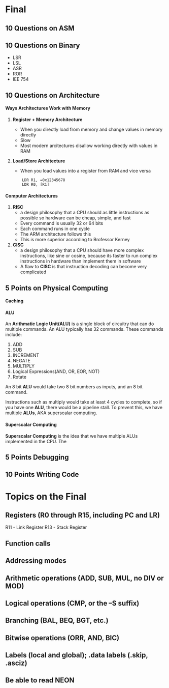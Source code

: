 # Final
## 10 Questions on ASM
## 10 Questions on Binary
- LSR
- LSL
- ASR
- ROR
- IEE 754

## 10 Questions on Architecture
#### Ways Architectures Work with Memory
1) __Register + Memory Architecture__
	- When you directly load from memory and change values in memory directly
	- Slow
	- Most modern arcitectures disallow working directly with values in RAM

2) __Load/Store Architecture__
	- When you load values into a register from RAM and vice versa
	```assembly
		LDR R1, =0x12345678
		LDR R0, [R1]
	``` 

#### Computer Architectures
1) __RISC__
	- a design philosophy that a CPU should as little instructions as possible so hardware can be cheap, simple, and fast
	- Every command is usually 32 or 64 bits
	- Each command runs in one cycle
	- The ARM architecture follows this
	- This is more superior according to Brofessor Kerney
2) __CISC__
	- a design philosophy that a CPU should have more complex instructions, like sine or cosine, because its faster to run complex instructions in hardware than implement them in software
	- A flaw to __CISC__ is that instruction decoding can become very complicated

## 5 Points on Physical Computing
#### Caching

#### ALU
An __Arithmatic Logic Unit(ALU)__ is a single block of circuitry that can do multiple commands. An ALU typically has 32 commands. These commands include:

1) ADD
2) SUB
3) INCREMENT
4) NEGATE
5) MULTIPLY
6) Logical Expressions(AND, OR, EOR, NOT)
7) Rotate

An 8 bit __ALU__ would take two 8 bit numbers as inputs, and an 8 bit command.

Instructions such as multiply would take at least 4 cycles to complete, so if you have one __ALU__, there would be a pipeline stall. To prevent this, we have multiple __ALUs__, AKA superscalar computing.

#### Superscalar Computing
__Superscalar Computing__ is the idea that we have multiple ALUs implemented in the CPU. The 

## 5 Points Debugging
## 10 Points Writing Code

# Topics on the Final
## Registers (R0 through R15, including PC and LR)
R11 - Link Register
R13 - Stack Register
## Function calls
## Addressing modes
## Arithmetic operations (ADD, SUB, MUL, no DIV or MOD)
## Logical operations (CMP, or the –S suffix)
## Branching (BAL, BEQ, BGT, etc.)
## Bitwise operations (ORR, AND, BIC)
## Labels (local and global); .data labels (.skip, .asciz)
## Be able to read NEON
